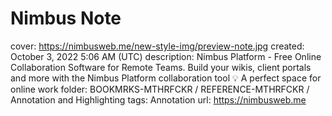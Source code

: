 # Nimbus Note

cover: https://nimbusweb.me/new-style-img/preview-note.jpg
created: October 3, 2022 5:06 AM (UTC)
description: Nimbus Platform - Free Online Collaboration Software for Remote Teams. Build your wikis, client portals and more with the Nimbus Platform collaboration tool 💡 A perfect space for online work
folder: BOOKMRKS-MTHRFCKR / REFERENCE-MTHRFCKR / Annotation and Highlighting
tags: Annotation
url: https://nimbusweb.me